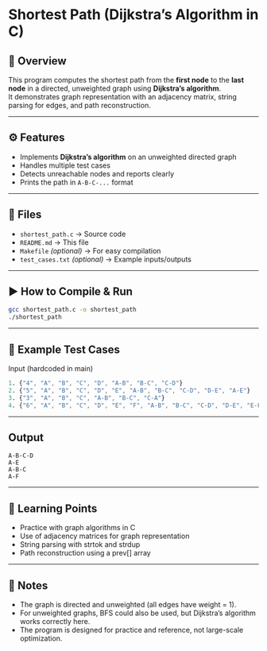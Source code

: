 # Shortest Path (Dijkstra’s Algorithm in C)

## 📌 Overview
This program computes the shortest path from the **first node** to the **last node** in a directed, unweighted graph using **Dijkstra’s algorithm**.  
It demonstrates graph representation with an adjacency matrix, string parsing for edges, and path reconstruction.

---

## ⚙️ Features
- Implements **Dijkstra’s algorithm** on an unweighted directed graph  
- Handles multiple test cases  
- Detects unreachable nodes and reports clearly  
- Prints the path in `A-B-C-...` format  

---

## 📂 Files
- `shortest_path.c` → Source code  
- `README.md` → This file  
- `Makefile` *(optional)* → For easy compilation  
- `test_cases.txt` *(optional)* → Example inputs/outputs  

---

## ▶️ How to Compile & Run
```bash
gcc shortest_path.c -o shortest_path
./shortest_path
```

---

## 🧪 Example Test Cases
Input (hardcoded in main)
```matlab
1. {"4", "A", "B", "C", "D", "A-B", "B-C", "C-D"}
2. {"5", "A", "B", "C", "D", "E", "A-B", "B-C", "C-D", "D-E", "A-E"}
3. {"3", "A", "B", "C", "A-B", "B-C", "C-A"}
4. {"6", "A", "B", "C", "D", "E", "F", "A-B", "B-C", "C-D", "D-E", "E-F", "A-F"}
```

---

## Output
```code
A-B-C-D
A-E
A-B-C
A-F
```
---

## 🎯 Learning Points
- Practice with graph algorithms in C
- Use of adjacency matrices for graph representation
- String parsing with strtok and strdup
- Path reconstruction using a prev[] array

---
## 📌 Notes

- The graph is directed and unweighted (all edges have weight = 1).
- For unweighted graphs, BFS could also be used, but Dijkstra’s algorithm works correctly here.
- The program is designed for practice and reference, not large-scale optimization.
